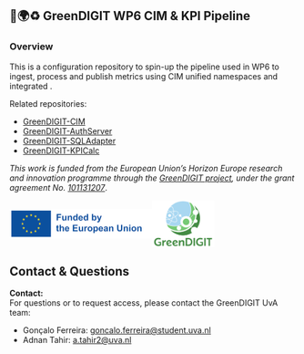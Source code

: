 ## 🌱🌍♻️ GreenDIGIT WP6 CIM & KPI Pipeline

### Overview

This is a configuration repository to spin-up the pipeline used in WP6 to ingest, process and publish metrics using CIM unified namespaces and integrated .

Related repositories:
- [GreenDIGIT-CIM](https://github.com/g-uva/GreenDIGIT-CIM)
- [GreenDIGIT-AuthServer](https://github.com/g-uva/GreenDIGIT-AuthServer)
- [GreenDIGIT-SQLAdapter](https://github.com/g-uva/GreenDIGIT-SQLAdapter)
- [GreenDIGIT-KPICalc](https://github.com/g-uva/GreenDIGIT-KPICalc)

*This work is funded from the European Union’s Horizon Europe research and innovation programme through the [GreenDIGIT project](https://greendigit-project.eu/), under the grant agreement No. [101131207](https://cordis.europa.eu/project/id/101131207)*.

<!-- ![GreenDIGIT Logo](auth_metrics_server/static/cropped-GD_logo.png)
![EU Logo](auth_metrics_server/static/EN-Funded-by-the-EU-POS-2.png) -->

<div style="display:flex;align-items:center;width:100%;">
  <img src="static/EN-Funded-by-the-EU-POS-2.png" alt="EU Logo" width="250px">
  <img src="static/cropped-GD_logo.png" alt="GreenDIGIT Logo" width="110px" style="margin-right:100px">
</div>

<!-- ## Usage
```bash
docker compose up -d --build
``` -->

## Contact & Questions
**Contact:**  
For questions or to request access, please contact the GreenDIGIT UvA team:
- Gonçalo Ferreira: goncalo.ferreira@student.uva.nl
- Adnan Tahir: a.tahir2@uva.nl
#